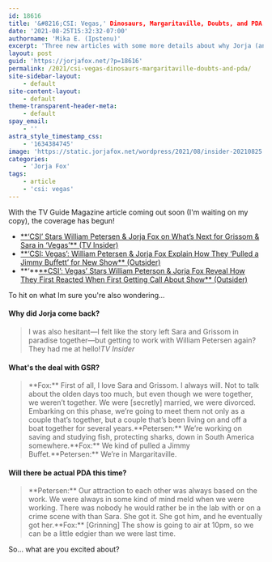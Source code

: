 ```yaml
---
id: 18616
title: '&#8216;CSI: Vegas,' Dinosaurs, Margaritaville, Doubts, and PDA'
date: '2021-08-25T15:32:32-07:00'
authorname: 'Mika E. (Ipstenu)'
excerpt: 'Three new articles with some more details about why Jorja (and Billy) came back to CSI.'
layout: post
guid: 'https://jorjafox.net/?p=18616'
permalink: /2021/csi-vegas-dinosaurs-margaritaville-doubts-and-pda/
site-sidebar-layout:
    - default
site-content-layout:
    - default
theme-transparent-header-meta:
    - default
spay_email:
    - ''
astra_style_timestamp_css:
    - '1634384745'
image: 'https://static.jorjafox.net/wordpress/2021/08/insider-20210825.jpg'
categories:
    - 'Jorja Fox'
tags:
    - article
    - 'csi: vegas'
---
```


With the TV Guide Magazine article coming out soon (I'm waiting on my copy), the coverage has begun!

<ul><li><a href="https://jorjafox.net/library/news/2021/tvinsider-20210825/">**‘CSI’ Stars William Petersen &amp; Jorja Fox on What’s Next for Grissom &amp; Sara in ‘Vegas’** (TV Insider)</a></li><li><a href="https://jorjafox.net/library/news/2021/outsider-20210825-01/">**‘CSI: Vegas’: William Petersen &amp; Jorja Fox Explain How They ‘Pulled a Jimmy Buffett’ for New Show** (Outsider)</a></li><li>**‘**<a href="https://jorjafox.net/library/news/2021/outsider-20210825-02/">**CSI’: Vegas’ Stars William Peterson &amp; Jorja Fox Reveal How They First Reacted When First Getting Call About Show** (Outsider)</a></li></ul>

To hit on what Im sure you're also wondering...

<h4>Why did Jorja come back?</h4>

<blockquote class="wp-block-quote">I was also hesitant—I felt like the story left Sara and Grissom in paradise together—but getting to work with William Petersen again? They had me at hello!<cite>TV Insider</cite></blockquote>

<h4>What's the deal with GSR?</h4>

<blockquote class="wp-block-quote">**Fox:** First of all, I love Sara and Grissom. I always will. Not to talk about the olden days too much, but even though we were together, we weren’t together. We were [secretly] married, we were divorced. Embarking on this phase, we’re going to meet them not only as a couple that’s together, but a couple that’s been living on and off a boat together for several years.**Petersen:** We’re working on saving and studying fish, protecting sharks, down in South America somewhere.**Fox:** We kind of pulled a Jimmy Buffet.**Petersen:** We’re in Margaritaville.</blockquote>

<h4>Will there be actual PDA this time?</h4>

<blockquote class="wp-block-quote">**Petersen:** Our attraction to each other was always based on the work. We were always in some kind of mind meld when we were working. There was nobody he would rather be in the lab with or on a crime scene with than Sara. She got it. She got him, and he eventually got her.**Fox:** [Grinning] The show is going to air at 10pm, so we can be a little edgier than we were last time.</blockquote>

So... what are you excited about?
